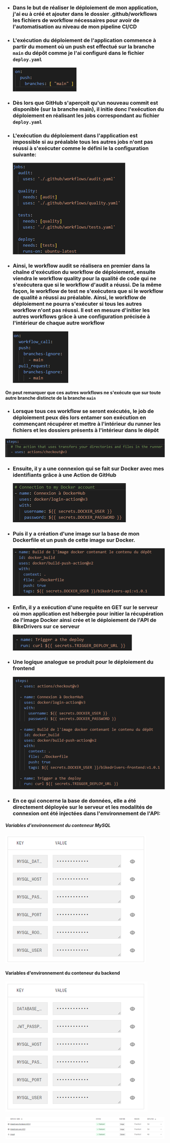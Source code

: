 - ### Dans le but de réaliser le déploiement de mon application, j'ai eu à créé et ajouter dans le dossier .github/workflows les fichiers de workflow nécessaires pour avoir de l'automatisation au niveau de mon pipeline CI/CD

- ### L'exécution du déploiement de l'application commence à partir du moment où un push est effectué sur la branche `main` du dépôt comme je l'ai configuré dans le fichier `deploy.yaml`

    ![alt text](/DeploymentDoc/DeployMdImages/image.png)

- ### Dès lors que GitHub s'aperçoit qu'un nouveau commit est disponible (sur la branche main), il initie donc l'exécution du déploiement en réalisant les jobs correspondant au fichier `deploy.yaml`

- ### L'exécution du déploiement dans l'application est impossible si au préalable tous les autres jobs n'ont pas réussi à s'exécuter comme le défini le la configuration suivante:

    ![alt text](/DeploymentDoc/DeployMdImages/image2.png)

- ### Ainsi, le workflow audit se réalisera en premier dans la chaîne d'exécution du workflow de déploiement, ensuite viendra le workflow quality pour la qualité de code qui ne s'exécutera que si le workflow d'audit a réussi. De la même façon, le workflow de test ne s'exécutera que si le workflow de qualité a réussi au préalable. Ainsi, le workflow de déploiement ne pourra s'exécuter si tous les autres workflow n'ont pas réussi. Il est en mesure d'initier les autres workflows grâce à une configuration précisée à l'intérieur de chaque autre workflow

    ![alt text](/DeploymentDoc/DeployMdImages/image3.png)

#### On peut remarquer que ces autres workflows ne s'exécute que sur toute autre branche distincte de la branche `main`

- ### Lorsque tous ces workflow se seront exécutés, le job de déploiement peux dès lors entamer son exécution en commençant récupérer et mettre à l'intérieur du runner les fichiers et les dossiers présents à l'intérieur dans le dépôt

![alt text](/DeploymentDoc/DeployMdImages/image4.png)

- ### Ensuite, il y a une connexion qui se fait sur Docker avec mes identifiants grâce à une Action de GitHub

    ![alt text](/DeploymentDoc/DeployMdImages/image5.png)

- ### Puis il y a création d'une image sur la base de mon Dockerfile et un push de cette image sur Docker.

    ![alt text](/DeploymentDoc/DeployMdImages/image6.png)

- ### Enfin, il y a exécution d'une requête en GET sur le serveur où mon application est hébergée pour initier la récupération de l'image Docker ainsi crée et le déploiement de l'API de BikeDrivers sur ce serveur

    ![alt text](/DeploymentDoc/DeployMdImages/image7.png)

- ### Une logique analogue se produit pour le déploiement du frontend

    ![alt text](/DeploymentDoc/DeployMdImages/image8.png)

- ### En ce qui concerne la base de données, elle a été directement déployée sur le serveur et les modalités de connexion ont été injectées dans l'environnement de l'API:

##### Variables d'environnement du conteneur MySQL

![alt text](/DeploymentDoc/DeployMdImages/image9.png)

#### Variables d'environnement du conteneur du backend

![alt text](/DeploymentDoc/DeployMdImages/image10.png)

![alt text](/DeploymentDoc/DeployMdImages/image11.png)